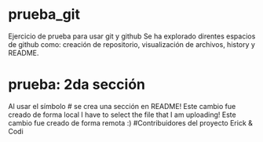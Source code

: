# prueba_git
Ejercicio de prueba para usar git y github
Se ha explorado direntes espacios de github como: creación de repositorio, visualización de archivos, history y README.
# prueba: 2da sección
Al usar el símbolo # se crea una sección en README!
Este cambio fue creado de forma local
I have to select the file that I am uploading!
Este cambio fue creado de forma remota :)
#Contribuidores del proyecto
Erick & Codi